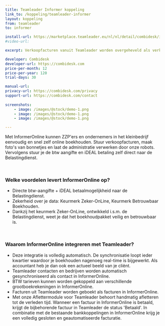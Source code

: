 ```yaml
---
title: Teamleader Informer koppeling
link_to: /koppeling/teamleader-informer
layout: koppeling
from: teamleader
to: informer

install-url: https://marketplace.teamleader.eu/nl/nl/detail/combidesk/informer/8103ca
#video-url: 

excerpt: Verkoopfacturen vanuit Teamleader worden overgeheveld als verkoopfacturen in InformerOnline 

developer: Combidesk  
developer-url: https://combidesk.com
price-per-month: 12
price-per-year: 120
trial-days: 30

manual-url: 
privacy-url: https://combidesk.com/privacy
support-url: https://combidesk.com/contact
      
screenshots:
    - image: /images/@stock/demo-1.png
    - image: /images/@stock/demo-1.png
    - image: /images/@stock/demo-1.png

---
```


Met InformerOnline kunnen ZZP'ers en ondernemers in het kleinbedrijf eenvoudig en snel zelf online boekhouden. Stuur verkoopfacturen, maak foto's van bonnetjes en laat de administratie verwerken door onze robots. Vervolgens stuur je de btw aangifte en iDEAL betaling zelf direct naar de Belastingdienst.

​
### Welke voordelen levert InformerOnline op?

* Directe btw-aangifte + iDEAL betaalmogelijkheid naar de Belastingdienst.
* Zekerheid over je data: Keurmerk Zeker-OnLine, Keurmerk Betrouwbaar Boekhouden.
* Dankzij het keurmerk Zeker-OnLine, ontwikkeld i.s.m. de Belastingdienst, weet je dat het boekhoudpakket veilig en betrouwbaar is.

​
### Waarom InformerOnline integreren met Teamleader?

* Deze integratie is volledig automatisch. De synchronisatie loopt ieder kwartier waardoor je boekhouden nagenoeg real-time is bijgewerkt. Als accountant heb je dan ook een actueel beeld van je cliënt.
* Teamleader contacten en bedrijven worden automatisch gesynchroniseerd als contact in InformerOnline.
* BTW tarieven kunnen worden gekoppeld aan verschillende grootboekrekeningen in InformerOnline.
* Facturen uit Teamleader worden geboekt als facturen in InformerOnline.
* Met onze Aflettermodule voor Teamleader behoort handmatig afletteren tot de verleden tijd. Wanneer een factuur in InformerOnline is betaald, krijgt de bijbehorende factuur in Teamleader de status 'Betaald'. In combinatie met de bestaande bankkoppelingen in InformerOnline krijg je een volledig gesloten en geautomatiseerde facturatie.
​